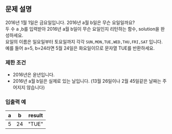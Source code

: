 ## 문제 설명
2016년 1월 1일은 금요일입니다. 2016년 a월 b일은 무슨 요일일까요? <br/>
두 수 a ,b를 입력받아 2016년 a월 b일이 무슨 요일인지 리턴하는 함수, solution을 완성하세요. <br/>
요일의 이름은 일요일부터 토요일까지 각각 `SUN,MON,TUE,WED,THU,FRI,SAT` 입니다. <br/>
예를 들어 a=5, b=24라면 5월 24일은 화요일이므로 문자열 TUE를 반환하세요. <br/>

### 제한 조건
* 2016년은 윤년입니다.
* 2016년 a월 b일은 실제로 있는 날입니다. (13월 26일이나 2월 45일같은 날짜는 주어지지 않습니다)

### 입출력 예
a |	b |	result
--|----|--------
5 |	24 | "TUE"
